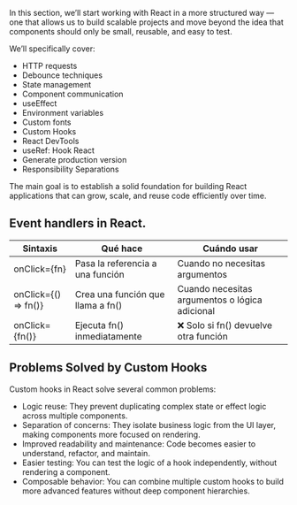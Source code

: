 In this section, we’ll start working with React in a more structured way — one that allows us to build scalable projects and move beyond the idea that components should only be small, reusable, and easy to test.

We’ll specifically cover:

- HTTP requests
- Debounce techniques
- State management
- Component communication
- useEffect
- Environment variables
- Custom fonts
- Custom Hooks
- React DevTools
- useRef: Hook React
- Generate production version
- Responsibility Separations

The main goal is to establish a solid foundation for building React applications that can grow, scale, and reuse code efficiently over time.

## Event handlers in React.

| Sintaxis             | Qué hace                          | Cuándo usar                                    |
| -------------------- | --------------------------------- | ---------------------------------------------- |
| onClick={fn}         | Pasa la referencia a una función  | Cuando no necesitas argumentos                 |
| onClick={() => fn()} | Crea una función que llama a fn() | Cuando necesitas argumentos o lógica adicional |
| onClick={fn()}       | Ejecuta fn() inmediatamente       | ❌ Solo si fn() devuelve otra función          |

## Problems Solved by Custom Hooks

Custom hooks in React solve several common problems:

- Logic reuse: They prevent duplicating complex state or effect logic across multiple components.
- Separation of concerns: They isolate business logic from the UI layer, making components more focused on rendering.
- Improved readability and maintenance: Code becomes easier to understand, refactor, and maintain.
- Easier testing: You can test the logic of a hook independently, without rendering a component.
- Composable behavior: You can combine multiple custom hooks to build more advanced features without deep component hierarchies.
